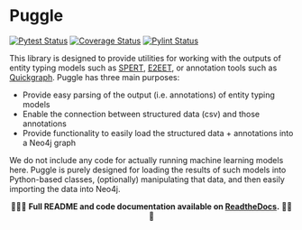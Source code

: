 # Puggle

[![Pytest Status](https://github.com/nlp-tlp/puggle/actions/workflows/run-tests.yml/badge.svg)](https://github.com/nlp-tlp/puggle/actions/workflows/run-tests.yml) [![Coverage Status](https://coveralls.io/repos/github/nlp-tlp/puggle/badge.svg?branch=data_utils)](https://coveralls.io/github/nlp-tlp/puggle?branch=data_utils) [![Pylint Status](https://github.com/nlp-tlp/puggle/actions/workflows/run-pylint.yml/badge.svg)](https://github.com/nlp-tlp/puggle/actions/workflows/run-pylint.yml)

This library is designed to provide utilities for working with the outputs of entity typing models such as [SPERT](https://github.com/lavis-nlp/spert/), [E2EET](https://github.com/Michael-Stewart-Webdev/e2e-entity-typing), or annotation tools such as [Quickgraph](https://quickgraph.tech/). Puggle has three main purposes:

-   Provide easy parsing of the output (i.e. annotations) of entity typing models
-   Enable the connection between structured data (csv) and those annotations
-   Provide functionality to easily load the structured data + annotations into a Neo4j graph

We do not include any code for actually running machine learning models here. Puggle is purely designed for loading the results of such models into Python-based classes, (optionally) manipulating that data, and then easily importing the data into Neo4j.

<p align="center">📘📗📙 <strong>Full README and code documentation available on <a href="https://puggle.readthedocs.io/en/latest/">ReadtheDocs</a>.</strong> 📙📗📘</p>
